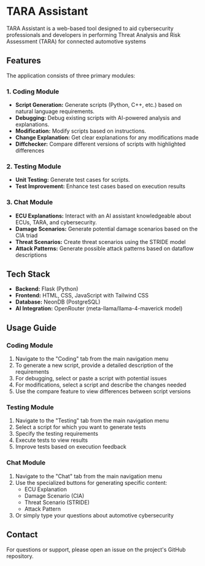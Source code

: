 # TARA Assistant

TARA Assistant is a web-based tool designed to aid cybersecurity professionals and developers in performing Threat Analysis and Risk Assessment (TARA) for connected automotive systems

## Features

The application consists of three primary modules:

### 1. Coding Module
- **Script Generation:** Generate scripts (Python, C++, etc.) based on natural language requirements.
- **Debugging:** Debug existing scripts with AI-powered analysis and explanations.
- **Modification:** Modify scripts based on instructions.
- **Change Explanation:** Get clear explanations for any modifications made
- **Diffchecker:** Compare different versions of scripts with highlighted differences

### 2. Testing Module
- **Unit Testing:** Generate test cases for scripts.
- **Test Improvement:** Enhance test cases based on execution results

### 3. Chat Module
- **ECU Explanations:** Interact with an AI assistant knowledgeable about ECUs, TARA, and cybersecurity.
- **Damage Scenarios:** Generate potential damage scenarios based on the CIA triad
- **Threat Scenarios:** Create threat scenarios using the STRIDE model
- **Attack Patterns:** Generate possible attack patterns based on dataflow descriptions

## Tech Stack

- **Backend:** Flask (Python)
- **Frontend:** HTML, CSS, JavaScript with Tailwind CSS
- **Database:** NeonDB (PostgreSQL)
- **AI Integration:** OpenRouter (meta-llama/llama-4-maverick model)

## Usage Guide

### Coding Module
1. Navigate to the "Coding" tab from the main navigation menu
2. To generate a new script, provide a detailed description of the requirements
3. For debugging, select or paste a script with potential issues
4. For modifications, select a script and describe the changes needed
5. Use the compare feature to view differences between script versions

### Testing Module
1. Navigate to the "Testing" tab from the main navigation menu
2. Select a script for which you want to generate tests
3. Specify the testing requirements
4. Execute tests to view results
5. Improve tests based on execution feedback

### Chat Module
1. Navigate to the "Chat" tab from the main navigation menu
2. Use the specialized buttons for generating specific content:
   - ECU Explanation
   - Damage Scenario (CIA)
   - Threat Scenario (STRIDE)
   - Attack Pattern
3. Or simply type your questions about automotive cybersecurity

## Contact

For questions or support, please open an issue on the project's GitHub repository.
